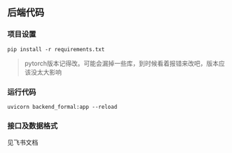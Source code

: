 ## 后端代码

### 项目设置

```shell
pip install -r requirements.txt
```

> pytorch版本记得改。可能会漏掉一些库，到时候看着报错来改吧，版本应该没太大影响

### 运行代码

```shell
uvicorn backend_formal:app --reload
```

### 接口及数据格式

见飞书文档